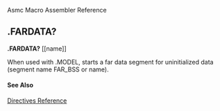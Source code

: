 Asmc Macro Assembler Reference

## .FARDATA?

**.FARDATA?** [[name]]

When used with .MODEL, starts a far data segment for uninitialized data (segment name FAR_BSS or name).

#### See Also

[Directives Reference](readme.md)